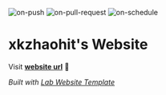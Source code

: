 
  ![on-push](../../actions/workflows/on-push.yaml/badge.svg)
  ![on-pull-request](../../actions/workflows/on-pull-request.yaml/badge.svg)
  ![on-schedule](../../actions/workflows/on-schedule.yaml/badge.svg)

  # xkzhaohit's Website

  Visit **[website url](#)** 🚀

  _Built with [Lab Website Template](https://greene-lab.gitbook.io/lab-website-template-docs)_
